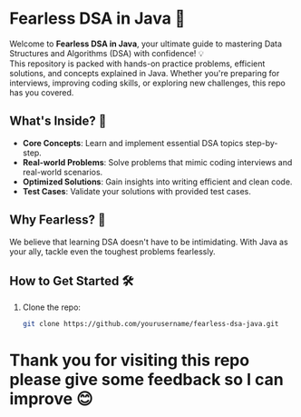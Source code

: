 # Fearless DSA in Java 🚀  

Welcome to **Fearless DSA in Java**, your ultimate guide to mastering Data Structures and Algorithms (DSA) with confidence! 💡  
This repository is packed with hands-on practice problems, efficient solutions, and concepts explained in Java.
Whether you're preparing for interviews, improving coding skills, or exploring new challenges, this repo has you covered.  

## What's Inside? 📂  
- **Core Concepts**: Learn and implement essential DSA topics step-by-step.  
- **Real-world Problems**: Solve problems that mimic coding interviews and real-world scenarios.  
- **Optimized Solutions**: Gain insights into writing efficient and clean code.  
- **Test Cases**: Validate your solutions with provided test cases.  

## Why Fearless? 🦸  
We believe that learning DSA doesn't have to be intimidating. With Java as your ally, tackle even the toughest problems fearlessly.  

## How to Get Started 🛠️  
1. Clone the repo:  
   ```bash
   git clone https://github.com/yourusername/fearless-dsa-java.git

# Thank you for visiting this repo please give some feedback so I can improve 😊
